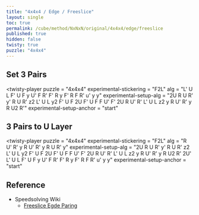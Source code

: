 ```yaml
---
title: "4x4x4 / Edge / Freeslice"
layout: single
toc: true
permalink: /cube/method/NxNxN/original/4x4x4/edge/freeslice
published: true
hidden: false
twisty: true
puzzle: "4x4x4"
---
```

<span id="cube" puzzle="{{page.puzzle}}"></span>

<head>
  <base target="_blank">
  <link
    rel   = "stylesheet"
    type  = "text/css"
    href  = "/assets/css/twisty/player.css"
  >
  <script
    src   = "https://cdn.cubing.net/js/cubing/twisty"
    type  = "module"
    defer
  ></script>
</head>



## Set 3 Pairs

<twisty-player
  puzzle                    = "4x4x4"
  experimental-stickering   = "F2L"
  alg                       = "L' U L F' U F y U' F R' F' R y F' R F R' u' y y"
  experimental-setup-alg    = "2U R U R' y' R U R' z2 L' U L y2 F' U F 2U F' U F F U' F' 2U R U' R' L' U L z2 y R U' R' y R U2 R'"
  experimental-setup-anchor = "start"
></twisty-player>



## 3 Pairs to U Layer

<twisty-player
  puzzle                    = "4x4x4"
  experimental-stickering   = "F2L"
  alg                       = "R U' R' y R U' R' y R U R' y"
  experimental-setup-alg    = "2U R U R' y' R U R' z2 L' U L y2 F' U F 2U F' U F F U' F' 2U R U' R' L' U L z2 y R U' R' y R U2 R' 2U' L' U L F' U F y U' F R' F' R y F' R F R' u' y y"
  experimental-setup-anchor = "start"
></twisty-player>



## Reference

- Speedsolving Wiki
  - [Freeslice Egde Paring](https://www.speedsolving.com/wiki/index.php/Edge_pairing#Freeslice_edge_pairing)
